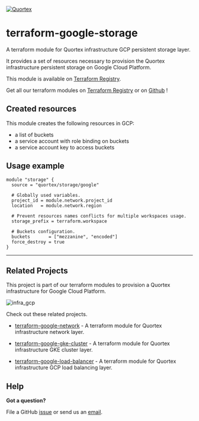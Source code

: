 [![Quortex][logo]](https://quortex.io)
# terraform-google-storage
A terraform module for Quortex infrastructure GCP persistent storage layer.

It provides a set of resources necessary to provision the Quortex infrastructure persistent storage on Google Cloud Platform.

This module is available on [Terraform Registry][registry_tf_google_storage].

Get all our terraform modules on [Terraform Registry][registry_tf_modules] or on [Github][github_tf_modules] !

## Created resources

This module creates the following resources in GCP:

- a list of buckets
- a service account with role binding on buckets
- a service account key to access buckets


## Usage example

```hcl
module "storage" {
  source = "quortex/storage/google"

  # Globally used variables.
  project_id = module.network.project_id
  location   = module.network.region

  # Prevent resources names conflicts for multiple workspaces usage.
  storage_prefix = terraform.workspace

  # Buckets configuration.
  buckets       = ["mezzanine", "encoded"]
  force_destroy = true
}
```
---

## Related Projects

This project is part of our terraform modules to provision a Quortex infrastructure for Google Cloud Platform.

![infra_gcp]

Check out these related projects.

- [terraform-google-network][registry_tf_google_network] - A terraform module for Quortex infrastructure network layer.

- [terraform-google-gke-cluster][registry_tf_google_gke_cluster] - A terraform module for Quortex infrastructure GKE cluster layer.

- [terraform-google-load-balancer][registry_tf_google_load_balancer] - A terraform module for Quortex infrastructure GCP load balancing layer.

## Help

**Got a question?**

File a GitHub [issue](https://github.com/quortex/terraform-google-storage/issues) or send us an [email][email].


  [logo]: https://storage.googleapis.com/quortex-assets/logo.webp
  [email]: mailto:info@quortex.io
  [infra_gcp]: https://storage.googleapis.com/quortex-assets/infra_gcp_002.jpg
  [registry_tf_modules]: https://registry.terraform.io/modules/quortex
  [registry_tf_google_network]: https://registry.terraform.io/modules/quortex/network/google
  [registry_tf_google_gke_cluster]: https://registry.terraform.io/modules/quortex/gke-cluster/google
  [registry_tf_google_load_balancer]: https://registry.terraform.io/modules/quortex/load-balancer/google
  [registry_tf_google_storage]: https://registry.terraform.io/modules/quortex/storage/google
  [github_tf_modules]: https://github.com/quortex?q=terraform-